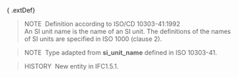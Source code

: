 { .extDef}
> NOTE&nbsp; Definition according to ISO/CD 10303-41:1992  
> An SI unit name is the name of an SI unit. The definitions of the names of SI units are specified in ISO 1000 (clause 2).

> NOTE&nbsp; Type adapted from **si_unit_name** defined in ISO 10303-41.

> HISTORY&nbsp; New entity in IFC1.5.1.
